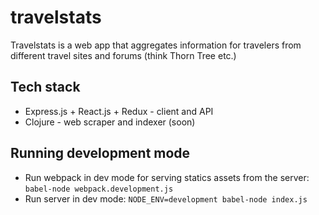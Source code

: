 # travelstats

Travelstats is a web app that aggregates information for travelers from different travel sites and forums (think Thorn Tree etc.)

## Tech stack

 - Express.js + React.js + Redux - client and API
 - Clojure - web scraper and indexer (soon)

## Running development mode

 - Run webpack in dev mode for serving statics assets from the server: `babel-node webpack.development.js`
 - Run server in dev mode: `NODE_ENV=development babel-node index.js`
